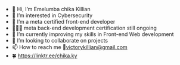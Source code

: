 - 👋 Hi, I’m Emelumba chika Killian 
- 👀 I’m interested in Cybersecurity
- 💐 I’m a meta certified front-end developer
- 👩🏾‍💻 meta back-end development certification still ongoing
- 🌱 I’m currently improving my skills in Front-end Web development 
- 💞️ I’m looking to collaborate on projects
- 📫 How to reach me 📩victorykillian@gmail.com
- 🍀 https://linktr.ee/chika.ky

<!---
kylian001/kylian001 is a ✨ special ✨ repository because its `README.md` (this file) appears on your GitHub profile.
You can click the Preview link to take a look at your changes.
--->
